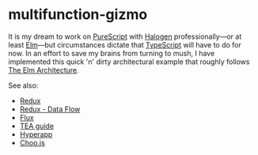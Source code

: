 # multifunction-gizmo

It is my dream to work on [PureScript](http://www.purescript.org/) with [Halogen](https://github.com/slamdata/purescript-halogen) professionally—or at least [Elm](http://elm-lang.org/)—but circumstances dictate that [TypeScript](https://www.typescriptlang.org/) will have to do for now. In an effort to save my brains from turning to mush, I have implemented this quick 'n' dirty architectural example that roughly follows [The Elm Architecture](https://guide.elm-lang.org/architecture/).

See also:
* [Redux](https://redux.js.org/)
* [Redux - Data Flow](https://redux.js.org/basics/data-flow)
* [Flux](https://facebook.github.io/flux/)
* [TEA guide](https://guide.elm-lang.org/architecture/)
* [Hyperapp](https://github.com/hyperapp/hyperapp)
* [Choo.js](https://github.com/choojs/choo)
